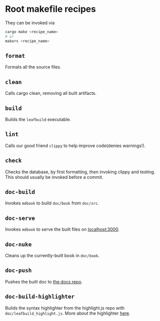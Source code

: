 # Root makefile recipes

They can be invoked via
```sh
cargo make <recipe_name>
# or
makers <recipe_name> 
```

## `format`
Formats all the source files.

## `clean`
Calls cargo clean, removing all built artifacts.

## `build`
Builds the `leafbuild` executable.

## `lint`
Calls our good friend `clippy` to help improve code(denies warnings!).

## `check`
Checks the database, by first formatting, then invoking clippy and testing.
This should usually be invoked before a commit.

## `doc-build`
Invokes `mdbook` to build `doc/book` from `doc/src`.

## `doc-serve`
Invokes `mdbook` to serve the built files on [localhost:3000](http://localhost:3000).

## `doc-nuke`
Cleans up the currently-built book in `doc/book`.

## `doc-push`
Pushes the built doc to [the docs repo](https://gitlab.com/leafbuild/docs).

## `doc-build-highlighter`
Builds the syntax highlighter from the highlight.js repo with `doc/leafbuild_highlight.js`.
More about the highlighter [here]().